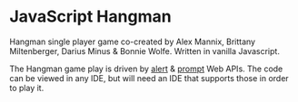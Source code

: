 # JavaScript Hangman
Hangman single player game co-created by Alex Mannix, Brittany Miltenberger, Darius Minus &amp; Bonnie Wolfe. Written in vanilla Javascript.

The Hangman game play is driven by [alert](https://developer.mozilla.org/en-US/docs/Web/API/Window/alert) & [prompt](https://developer.mozilla.org/en-US/docs/Web/API/Window/prompt) Web APIs.
The code can be viewed in any IDE, but will need an IDE that supports those in order to play it.
